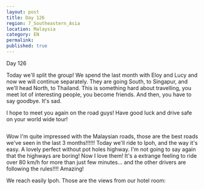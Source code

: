 ```yaml
---
layout: post
title: Day 126 
region: 7_Southeastern_Asia
location: Malaysia
category: EN
permalink:
published: true
---
```


Day 126

Today we'll split the group! We spend the last month with Eloy and Lucy and now we will continue separately. They are going South, to Singapur, and we'll head North, to Thailand. This is something hard about travelling, you meet lot of interesting people, you become friends. And then, you have to say goodbye. It's sad. 

I hope to meet you again on the road guys! Have good luck and drive safe on your world wide tour!

<p><a
href="https://lh3.googleusercontent.com/aaEZ6GxwlsOSo9PC5pb7TnMQiXeDZo1YiTyx1nffYISvaoB0GjREfhRygj2awxqAV2GWmAuyWJIPyWy_VYEjHeO3FEZ5DIngayiRL7BOFylgu8FzfSeDZVh-njtGRqa9VKPuhR4Ot4Y5w_jpIf4E8PbXpbRyS4mzLvoC7hDDrJgKHjs9Yk8L3Hbr9kb7TPEqXMBVUwHD5yHlIAcnN3xAeCXyWrE-lNNZRuLmF6iXWPd7bT171jIEq2dLtPWQDEmSFGNxBXTAt4yteFvpBZa8SfS_DxNmG4HgyTvEZJe-HWh1m0oGAWXJm4i_Abbukq4Mpa2McWc8dPSx6DdK7I2Qal2Bjotp9aXnB_CSahuFn7T6mZYULKjkMS0SsvRQMsLrgmogUceDA_FJ5p3XmvRsdYPHdWzuyjm27DQjMGuOUCEk3OyNIEL4VJnHr3WZVMPMyWBWjYkVU7bLRAZRVKzh33lfjYPoUQBzD8MQuToqmSOHG5dnPoZHC7JJrCIRZiey_s6gMpecEvsYwTdpWZ1D6aLF-ZH7toWGvnOtGjEoOsTzSt0CnNUIegPFESJbakRQHrgD0K9r7zPMysQdyar6Vcdtt_Uksvuwy5_0Q71E2ujMZrfZzyYR93W6vBZrZc9RrLVa7BrgoCSa-nGwqFPkNaFOg6HFkiOGhd-_lnwjcAC7AKtsOih7u1vwMyicd63PTE35UCjCU5N4_LAUWuE=w836-h627-no"><img 
src="https://lh3.googleusercontent.com/aaEZ6GxwlsOSo9PC5pb7TnMQiXeDZo1YiTyx1nffYISvaoB0GjREfhRygj2awxqAV2GWmAuyWJIPyWy_VYEjHeO3FEZ5DIngayiRL7BOFylgu8FzfSeDZVh-njtGRqa9VKPuhR4Ot4Y5w_jpIf4E8PbXpbRyS4mzLvoC7hDDrJgKHjs9Yk8L3Hbr9kb7TPEqXMBVUwHD5yHlIAcnN3xAeCXyWrE-lNNZRuLmF6iXWPd7bT171jIEq2dLtPWQDEmSFGNxBXTAt4yteFvpBZa8SfS_DxNmG4HgyTvEZJe-HWh1m0oGAWXJm4i_Abbukq4Mpa2McWc8dPSx6DdK7I2Qal2Bjotp9aXnB_CSahuFn7T6mZYULKjkMS0SsvRQMsLrgmogUceDA_FJ5p3XmvRsdYPHdWzuyjm27DQjMGuOUCEk3OyNIEL4VJnHr3WZVMPMyWBWjYkVU7bLRAZRVKzh33lfjYPoUQBzD8MQuToqmSOHG5dnPoZHC7JJrCIRZiey_s6gMpecEvsYwTdpWZ1D6aLF-ZH7toWGvnOtGjEoOsTzSt0CnNUIegPFESJbakRQHrgD0K9r7zPMysQdyar6Vcdtt_Uksvuwy5_0Q71E2ujMZrfZzyYR93W6vBZrZc9RrLVa7BrgoCSa-nGwqFPkNaFOg6HFkiOGhd-_lnwjcAC7AKtsOih7u1vwMyicd63PTE35UCjCU5N4_LAUWuE=w836-h627-no" class="oversize" alt=""></a></p>

 Wow I'm quite impressed with the Malaysian roads, those are the best roads we've seen in the last 3 months!!!!!! Today we'll ride to Ipoh, and the way it's easy. A lovely perfect without pot holes highway. I'm not going to say again that the highways are boring! Now I love them! It's a extrange feeling to ride over 80 km/h for more than just few minutes... and the other drivers are following the rules!!!! Amazing!

We reach easily Ipoh. Those are the views from our hotel room:

<p><a
href="https://lh3.googleusercontent.com/jGEhZrbieMNhqE1xD403jl1qSdIuuJ1dTtZx7g5vSbzyLIT_jaHX2G5egVtDK0Tk3rH4tIA7d1fElG6HEDi6A1K10hPYE2nHhI54-0Uht-dalFeOlHIrtntoho-6-8QM7E49aNwi4v5MWp2bSfEu8VHbt7AsnOaLx-Q8TxMi8ciHMsl08H1XX0cxptxZscZYLbCyRpCA8ab4HCRR8f8MubJs8_IbmHUxIZQG13l_DyH9g5h1XIWTi7eyXJqHr9693DQLT9bOB1IAiTi6YMUwOS72pV2XaQGqs3sSWXT9lP5mNiNdc3ckz8kKP1d4iPuLZgeP9s149nzFd59Rn7c42FJPmFTjeXzVA09qq4DzmL2hoYyeA1CmI6SS_7sHQ12C4CuFTfFhKnPE0GVwJ1iP48llThkNQZSG_vQ8-YXfGphodIxCoyuSae2L5PIQmrBJA0jhUJm3_JFWJGWhTP685wdulum91iZedEZPtp70G-qIzw3IxzJj_45ZoGcBG3MXxEHhkcttrFJFUAgrmtfyaTH9ymGzKq6VGgiK2te3DOQI1enhuJvOoaICh1F-x75kDrhvyq7LPQOtY7p2BfdAAWbvyWMqp8PaAJrum1a0l2ynn-s7mSUGG-TVqrMlAaBLG0c9rCifqbaJnx6sGpm0C1J7GHI2lfqo144WxF3lAxAzI0FdsAbfIVxX8k_LoRMfLm-XPvMNF-JQFYpu7Po=w836-h627-no"><img 
src="https://lh3.googleusercontent.com/jGEhZrbieMNhqE1xD403jl1qSdIuuJ1dTtZx7g5vSbzyLIT_jaHX2G5egVtDK0Tk3rH4tIA7d1fElG6HEDi6A1K10hPYE2nHhI54-0Uht-dalFeOlHIrtntoho-6-8QM7E49aNwi4v5MWp2bSfEu8VHbt7AsnOaLx-Q8TxMi8ciHMsl08H1XX0cxptxZscZYLbCyRpCA8ab4HCRR8f8MubJs8_IbmHUxIZQG13l_DyH9g5h1XIWTi7eyXJqHr9693DQLT9bOB1IAiTi6YMUwOS72pV2XaQGqs3sSWXT9lP5mNiNdc3ckz8kKP1d4iPuLZgeP9s149nzFd59Rn7c42FJPmFTjeXzVA09qq4DzmL2hoYyeA1CmI6SS_7sHQ12C4CuFTfFhKnPE0GVwJ1iP48llThkNQZSG_vQ8-YXfGphodIxCoyuSae2L5PIQmrBJA0jhUJm3_JFWJGWhTP685wdulum91iZedEZPtp70G-qIzw3IxzJj_45ZoGcBG3MXxEHhkcttrFJFUAgrmtfyaTH9ymGzKq6VGgiK2te3DOQI1enhuJvOoaICh1F-x75kDrhvyq7LPQOtY7p2BfdAAWbvyWMqp8PaAJrum1a0l2ynn-s7mSUGG-TVqrMlAaBLG0c9rCifqbaJnx6sGpm0C1J7GHI2lfqo144WxF3lAxAzI0FdsAbfIVxX8k_LoRMfLm-XPvMNF-JQFYpu7Po=w836-h627-no" class="oversize" alt=""></a></p>

